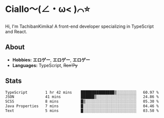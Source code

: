 # Ciallo～(∠・ω< )⌒⭐️

Hi, I'm TachibanKimika! A front-end developer specializing in TypeScript and React.

## About
- **Hobbies:** **エロゲー**, **エロゲー**, **エロゲー**
- **Languages:** TypeScript, ~~Ren’Py~~

## Stats
<!--START_SECTION:waka-->

```txt
TypeScript        1 hr 42 mins    ███████████████▒░░░░░░░░░   60.97 %
JSON              41 mins         ██████▒░░░░░░░░░░░░░░░░░░   24.86 %
SCSS              8 mins          █▒░░░░░░░░░░░░░░░░░░░░░░░   05.30 %
Java Properties   7 mins          █░░░░░░░░░░░░░░░░░░░░░░░░   04.46 %
Text              5 mins          █░░░░░░░░░░░░░░░░░░░░░░░░   03.50 %
```

<!--END_SECTION:waka-->

<!-- ![Metrics](https://metrics.lecoq.io/TachibanaKimika?template=classic&base.activity=0&base.community=0&base.repositories=0&languages=1&isocalendar=1&isocalendar.duration=half-year&languages.limit=8&languages.sections=most-used&languages.colors=github&languages.threshold=0%25&languages.indepth=false&languages.recent.load=300&languages.recent.days=14&config.timezone=Asia%2FShanghai)
 -->
